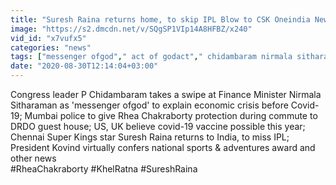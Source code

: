 ```yaml
---
title: "Suresh Raina returns home, to skip IPL Blow to CSK Oneindia News"
image: "https://s2.dmcdn.net/v/SQgSP1VIp14A8HFBZ/x240"
vid_id: "x7vufx5"
categories: "news"
tags: ["messenger ofgod"," act of godact"," chidambaram nirmala sitharaman"]
date: "2020-08-30T12:14:04+03:00"
---
```

Congress leader P Chidambaram takes a swipe at Finance Minister Nirmala Sitharaman as 'messenger ofgod' to explain economic crisis before Covid-19; Mumbai police to give Rhea Chakraborty protection during commute to DRDO guest house; US, UK believe covid-19 vaccine possible this year; Chennai Super Kings star Suresh Raina returns to India, to miss IPL; President Kovind virtually confers national sports &amp; adventures award and other news   <br>#RheaChakraborty #KhelRatna #SureshRaina
